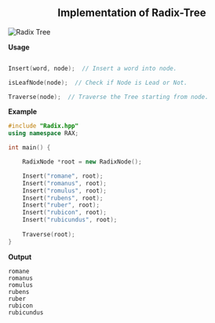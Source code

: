 <h2 align="center"> Implementation of Radix-Tree</h2>

![Radix Tree](https://upload.wikimedia.org/wikipedia/commons/thumb/a/ae/Patricia_trie.svg/1280px-Patricia_trie.svg.png)

**Usage**

```cpp

Insert(word, node);  // Insert a word into node.

isLeafNode(node);  // Check if Node is Lead or Not.

Traverse(node);  // Traverse the Tree starting from node.

```

**Example**

```cpp
#include "Radix.hpp"
using namespace RAX;

int main() {

    RadixNode *root = new RadixNode();

    Insert("romane", root);
    Insert("romanus", root);
    Insert("romulus", root);
    Insert("rubens", root);
    Insert("ruber", root);
    Insert("rubicon", root);
    Insert("rubicundus", root);
    
    Traverse(root);
}
```

**Output**
```
romane
romanus
romulus
rubens
ruber
rubicon
rubicundus
```
